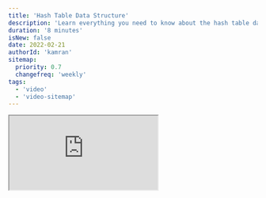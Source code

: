 ```yaml
---
title: 'Hash Table Data Structure'
description: 'Learn everything you need to know about the hash table data structure'
duration: '8 minutes'
isNew: false
date: 2022-02-21
authorId: 'kamran'
sitemap:
  priority: 0.7
  changefreq: 'weekly'
tags:
  - 'video'
  - 'video-sitemap'
---
```


<iframe class="w-full aspect-video mb-5" src="https://www.youtube.com/embed/jalSiaIi8j4" title="Hash Table Data Structure"></iframe>
